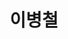 ---
layout: hubs
key: Q445643
title: 이병철
name: 이병철
image: http://commons.wikimedia.org/wiki/Special:FilePath/Lee%20Byung-chul%20%28crop%29.jpg
description: 삼성그룹의 창업주
score: 0.019400106542094404
degree: 8
---